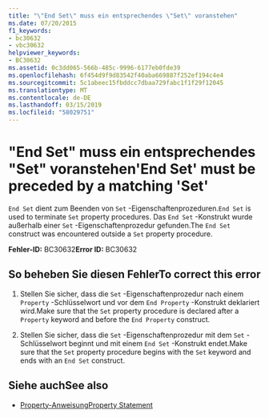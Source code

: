 ```yaml
---
title: "\"End Set\" muss ein entsprechendes \"Set\" voranstehen"
ms.date: 07/20/2015
f1_keywords:
- bc30632
- vbc30632
helpviewer_keywords:
- BC30632
ms.assetid: 0c3dd065-566b-485c-9996-6177eb0fde39
ms.openlocfilehash: 6f454d9f9d83542f40aba669887f252ef194c4e4
ms.sourcegitcommit: 5c1abeec15fbddcc7dbaa729fabc1f1f29f12045
ms.translationtype: MT
ms.contentlocale: de-DE
ms.lasthandoff: 03/15/2019
ms.locfileid: "58029751"
---
```

# <a name="end-set-must-be-preceded-by-a-matching-set"></a><span data-ttu-id="8e54e-102">"End Set" muss ein entsprechendes "Set" voranstehen</span><span class="sxs-lookup"><span data-stu-id="8e54e-102">'End Set' must be preceded by a matching 'Set'</span></span>
<span data-ttu-id="8e54e-103">`End Set` dient zum Beenden von `Set` -Eigenschaftenprozeduren.</span><span class="sxs-lookup"><span data-stu-id="8e54e-103">`End Set` is used to terminate `Set` property procedures.</span></span> <span data-ttu-id="8e54e-104">Das `End Set` -Konstrukt wurde außerhalb einer `Set` -Eigenschaftenprozedur gefunden.</span><span class="sxs-lookup"><span data-stu-id="8e54e-104">The `End Set` construct was encountered outside a `Set` property procedure.</span></span>  
  
 <span data-ttu-id="8e54e-105">**Fehler-ID:** BC30632</span><span class="sxs-lookup"><span data-stu-id="8e54e-105">**Error ID:** BC30632</span></span>  
  
## <a name="to-correct-this-error"></a><span data-ttu-id="8e54e-106">So beheben Sie diesen Fehler</span><span class="sxs-lookup"><span data-stu-id="8e54e-106">To correct this error</span></span>  
  
1.  <span data-ttu-id="8e54e-107">Stellen Sie sicher, dass die `Set` -Eigenschaftenprozedur nach einem `Property` -Schlüsselwort und vor dem `End Property` -Konstrukt deklariert wird.</span><span class="sxs-lookup"><span data-stu-id="8e54e-107">Make sure that the `Set` property procedure is declared after a `Property` keyword and before the `End Property` construct.</span></span>  
  
2.  <span data-ttu-id="8e54e-108">Stellen Sie sicher, dass die `Set` -Eigenschaftenprozedur mit dem `Set` -Schlüsselwort beginnt und mit einem `End Set` -Konstrukt endet.</span><span class="sxs-lookup"><span data-stu-id="8e54e-108">Make sure that the `Set` property procedure begins with the `Set` keyword and ends with an `End Set` construct.</span></span>  
  
## <a name="see-also"></a><span data-ttu-id="8e54e-109">Siehe auch</span><span class="sxs-lookup"><span data-stu-id="8e54e-109">See also</span></span>

- [<span data-ttu-id="8e54e-110">Property-Anweisung</span><span class="sxs-lookup"><span data-stu-id="8e54e-110">Property Statement</span></span>](../../visual-basic/language-reference/statements/property-statement.md)
